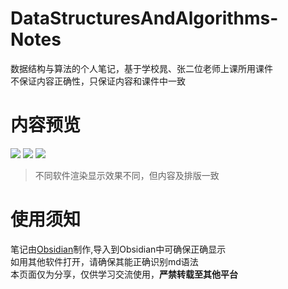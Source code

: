 # DataStructuresAndAlgorithms-Notes
数据结构与算法的个人笔记，基于学校晁、张二位老师上课所用课件\
不保证内容正确性，只保证内容和课件中一致
# 内容预览
![](https://github.com/1ilin/DataStructuresAndAlgorithms-Notes/assets/111619610/9f6c8dca-70da-4331-ad85-7c095c6508e0)
![](https://github.com/1ilin/DataStructuresAndAlgorithms-Notes/assets/111619610/be679a46-b99b-44d1-a94e-bf89ab016fed)
![](https://github.com/1ilin/DataStructuresAndAlgorithms-Notes/assets/111619610/1216374d-f103-4dff-84dd-243f1ee93fea)
> 不同软件渲染显示效果不同，但内容及排版一致

# 使用须知
笔记由[Obsidian](https://obsidian.md/)制作,导入到Obsidian中可确保正确显示\
如用其他软件打开，请确保其能正确识别md语法\
本页面仅为分享，仅供学习交流使用，**严禁转载至其他平台**
